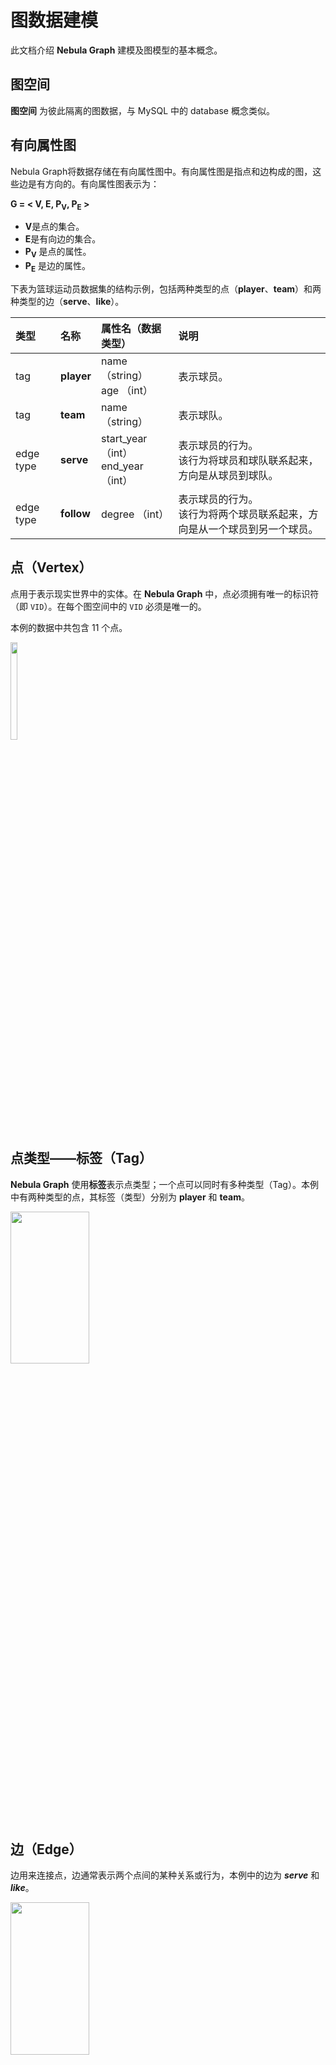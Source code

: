 # 图数据建模

此文档介绍 **Nebula Graph** 建模及图模型的基本概念。

## 图空间

**图空间** 为彼此隔离的图数据，与 MySQL 中的 database 概念类似。

## 有向属性图

Nebula Graph将数据存储在有向属性图中。有向属性图是指点和边构成的图，这些边是有方向的。有向属性图表示为：

**G = < V, E, P<sub>V</sub>, P<sub>E</sub> >**

- **V**是点的集合。
- **E**是有向边的集合。
- **P<sub>V</sub>** 是点的属性。
- **P<sub>E</sub>** 是边的属性。

下表为篮球运动员数据集的结构示例，包括两种类型的点（**player**、**team**）和两种类型的边（**serve**、**like**）。

| 类型 | 名称 | 属性名（数据类型） | 说明 |
| :--- | :--- | :---| :--- |
|tag|  **player**      | name （string） <br>age （int）  | 表示球员。  |
|tag|   **team** |  name （string） |  表示球队。 |
|edge type|  **serve**  |  start_year （int） <br> end_year （int） | 表示球员的行为。<br>该行为将球员和球队联系起来，方向是从球员到球队。  |
|edge type|  **follow**  | degree （int）  | 表示球员的行为。<br>该行为将两个球员联系起来，方向是从一个球员到另一个球员。  |

## 点（Vertex）

点用于表示现实世界中的实体。在 **Nebula Graph** 中，点必须拥有唯一的标识符（即 `VID`）。在每个图空间中的 `VID` 必须是唯一的。

本例的数据中共包含 11 个点。

<img src="https://user-images.githubusercontent.com/42762957/64932628-00eecf00-d873-11e9-844b-6b2a535ca734.png" width="15%" height="20%">

## 点类型——标签（Tag）

**Nebula Graph** 使用**标签**表示点类型；一个点可以同时有多种类型（Tag）。本例中有两种类型的点，其标签（类型）分别为 **player** 和 **team**。

<img src="https://user-images.githubusercontent.com/42762957/64932330-bff5bb00-d870-11e9-9940-4ff76ceca353.png" width="50%" height="25%">

## 边（Edge）

边用来连接点，边通常表示两个点间的某种关系或行为，本例中的边为 _**serve**_ 和 _**like**_。

<img src="https://user-images.githubusercontent.com/42762957/64932285-68efe600-d870-11e9-8dc7-051f7b43c4aa.png" width="50%" height="25%">

## 边类型（Edge Type）

每条边都有唯一的边类型。两个节点之间允许有多个相同或者不同类型的边。例如，以球员-球队的服役关系 _**serve**_ 为例，（球员）点 `101`（表示一名球员）为起始点，（球队）点 `215`（表示一支球队）为目标点。点 `101` 有一条出边，而点 `215` 有一条入边。

## 边 rank

两个点之间的边除了必须有类型之外，还必须有 rank。边 rank 是用户分配的 64 位整数；如不指定，边 rank 默认值为 0。

四元组[起点、边类型、权重、终点]可以唯一表示一条边。

边 rank 决定了两个点之间相同类型的边的排序方式。边 rank 值较高的边排名靠前。

目前的排序依据为“二进制编码顺序“：即 0, 1, 2, ... 9223372036854775807, -9223372036854775808, -9223372036854775807, ..., -1。

## 点和边的属性（Property）

点和边无可可拥有属性，属性以键值对的方式描述。本例中，点 **player** 拥有属性 `id`、`name` 和 `age`，边 **like** 则拥有属性 `likeness`。

## Schema

在 **Nebula Graph** 中，schema 为标签及边对应的属性。与 `MySQL` 类似，**Nebula Graph** 是一种强 schema 的数据库，属性的名称和数据类型在数据写入前已确定。
